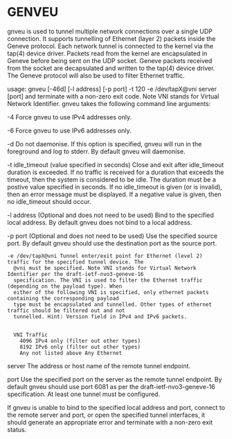 # GENVEU
gnveu is used to tunnel multiple network connections over a single UDP connection. It supports tunnelling of
Ethernet (layer 2) packets inside the Geneve protocol.
Each network tunnel is connected to the kernel via the tap(4) device driver. Packets read from the kernel
are encapsulated in Geneve before being sent on the UDP socket. Geneve packets received from the socket
are decapsulated and written to the tap(4) device driver. The Geneve protocol will also be used to filter
Ethernet traffic.


usage: gnveu [-46d] [-l address] [-p port] -t 120
-e /dev/tapX@vni
server [port]
and terminate with a non-zero exit code. Note VNI stands for Virtual Network Identifier.
gnveu takes the following command line arguments:

  -4 Force gnveu to use IPv4 addresses only.
  
  
  -6 Force gnveu to use IPv6 addresses only.
  
  
  -d Do not daemonise. If this option is specified, gnveu will run in the foreground and log to stderr. By
      default gnveu will daemonise.
     
     
  -t idle_timeout (value specified in seconds) Close and exit after idle_timeout duration is exceeded. If
      no traffic is received for a duration that exceeds the timeout, then the system is considered to be idle.
      The duration must be a postive value specified in seconds. If no idle_timeout is given (or is invalid),
      then an error message must be displayed. If a negative value is given, then no idle_timeout should
      occur.
      
      
   -l address (Optional and does not need to be used) Bind to the specified local address. By default
      gnveu does not bind to a local address.
      
      
   -p port (Optional and does not need to be used) Use the specified source port. By default gnveu
      should use the destination port as the source port.
      
      
    -e /dev/tapX@vni Tunnel enter/exit point for Ethernet (level 2) traffic for the specified tunnel device. The
      @vni must be specified. Note VNI stands for Virtual Network Identifier per the draft-ietf-nvo3-geneve-16
      specification. The VNI is used to filter the Ethernet traffic (depending on the payload type). When
      either of the following VNI is specified, only ethernet packets containing the corresponding payload
      type must be encapsulated and tunnelled. Other types of ethernet traffic should be filtered out and not
      tunnelled. Hint: Version field in IPv4 and IPv6 packets.
      
      
      VNI Traffic
        4096 IPv4 only (filter out other types)
        8192 IPv6 only (filter out other types)
        Any not listed above Any Ethernet



   server The address or host name of the remote tunnel endpoint.



   port Use the specified port on the server as the remote tunnel endpoint. By default gnveu should use port
      6081 as per the draft-ietf-nvo3-geneve-16 specification.
At least one tunnel must be configured.

If gnveu is unable to bind to the specified local address and port, connect to the remote server and port, or
open the specified tunnel interfaces, it should generate an appropriate error and terminate with a non-zero
exit status.

